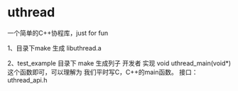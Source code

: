 # uthread
一个简单的C++协程库，just for fun

1、目录下make 生成 libuthread.a

2、test_example 目录下 make 生成列子
开发者 实现  void uthread_main(void*) 这个函数即可，可以理解为 我们平时写C，C++的main函数。 接口：uthread_api.h
